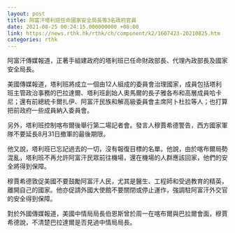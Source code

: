 ```yaml
---
layout: post
title: 阿富汗塔利班任命國家安全局長等3名政府官員
date: 2021-08-25 00:24:15.000000000 +08:00
link: https://news.rthk.hk/rthk/ch/component/k2/1607423-20210825.htm
categories: rthk
---
```


阿富汗傳媒報道，正著手組建政府的塔利班已任命財政部長、代理內政部長及國家安全局長。

美國傳媒報道，塔利班將成立一個由12人組成的委員會治理國家，成員包括塔利班主管政治事務的巴拉達爾、塔利班創始人奧馬爾的長子雅各布和高層成員哈卡尼；還有前總統卡爾扎伊、阿富汗民族和解高級委員會主席阿卜杜拉等人；也打算把前政府一些成員納入委員會。

另外，塔利班控制喀布爾後舉行第二場記者會。發言人穆賈希德警告，西方國家軍隊不要延長8月31日撤軍的最後期限。
    
他又說，塔利班已忘記過去的一切，沒有報復目標的名單。他說，由於喀布爾局勢混亂，塔利班不再允許阿富汗民眾前往機場，還在機場的人群應該回家，他們的安全將得到保障。

穆賈希德敦促美國不要鼓勵阿富汗人民，尤其是醫生、工程師和受過教育的精英，離開自己的國家。他亦促請外國大使館不要關閉或停止運作，強調駐阿富汗外交官的安全得到保障。

對於外國傳媒報道，美國中情局局長伯恩斯曾於周一在喀布爾與巴拉爾會面，穆賈希德說，不清楚巴拉達爾是否見過中情局局長。
